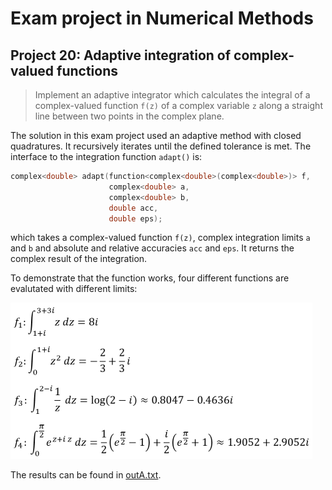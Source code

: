 # Exam project in Numerical Methods

## Project 20: Adaptive integration of complex-valued functions

> Implement an adaptive integrator which calculates the integral of a complex-valued function `f(z)` of a complex variable `z` along a straight line between two points in the complex plane.

The solution in this exam project used an adaptive method with closed quadratures. It recursively iterates until the defined tolerance is met. The interface to the integration function `adapt()` is:

```c++
complex<double> adapt(function<complex<double>(complex<double>)> f, 
                      complex<double> a, 
                      complex<double> b, 
                      double acc, 
                      double eps);
```
which takes a complex-valued function `f(z)`, complex integration limits `a` and `b` and absolute and relative accuracies `acc` and `eps`. It returns the complex result of the integration.

To demonstrate that the function works, four different functions are evalutated with different limits:

![Integrals evaluated](int.png)

The results can be found in [outA.txt](outA.txt).
